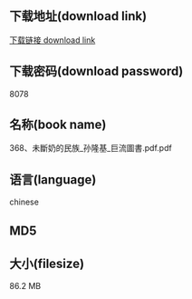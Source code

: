 ## 下载地址(download link)
[下载链接 download link](https://tutu365.netlify.app/?s=368%E3%80%81%E6%9C%AA%E6%96%B7%E5%A5%B6%E7%9A%84%E6%B0%91%E6%97%8F_%E5%AD%99%E9%9A%86%E5%9F%BA_%E5%B7%A8%E6%B5%81%E5%9C%96%E6%9B%B8.pdf)

## 下载密码(download password)
8078

## 名称(book name)
368、未斷奶的民族_孙隆基_巨流圖書.pdf.pdf

## 语言(language)
chinese

## MD5


## 大小(filesize)
86.2 MB
